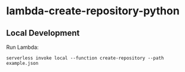 # lambda-create-repository-python

## Local Development

Run Lambda:
```
serverless invoke local --function create-repository --path example.json
```